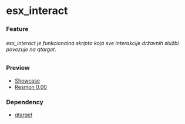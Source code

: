# esx_interact

### Feature

###### esx_interact je funkcionalna skripta koja sve interakcije državnih službi povezuje na qtarget.

### Preview
- [Showcase](https://youtu.be/sxysJ5IHvwc)
- [Resmon 0.00](https://media.discordapp.net/attachments/872823739602055240/1018060541186555924/resmon.jpg)

### Dependency

- [qtarget](https://github.com/overextended/qtarget)
